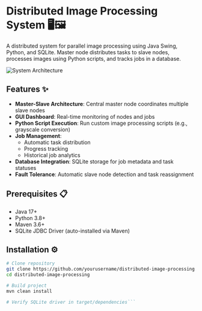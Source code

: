 # Distributed Image Processing System 🖥️🖼️

A distributed system for parallel image processing using Java Swing, Python, and SQLite. Master node distributes tasks to slave nodes, processes images using Python scripts, and tracks jobs in a database.

![System Architecture](docs/architecture.png) <!-- Add architecture diagram if available -->

## Features ✨

- **Master-Slave Architecture**: Central master node coordinates multiple slave nodes
- **GUI Dashboard**: Real-time monitoring of nodes and jobs
- **Python Script Execution**: Run custom image processing scripts (e.g., grayscale conversion)
- **Job Management**: 
  - Automatic task distribution
  - Progress tracking
  - Historical job analytics
- **Database Integration**: SQLite storage for job metadata and task statuses
- **Fault Tolerance**: Automatic slave node detection and task reassignment



## Prerequisites 📋

- Java 17+
- Python 3.8+
- Maven 3.6+
- SQLite JDBC Driver (auto-installed via Maven)

## Installation ⚙️

```bash
# Clone repository
git clone https://github.com/yourusername/distributed-image-processing.git
cd distributed-image-processing

# Build project
mvn clean install

# Verify SQLite driver in target/dependencies```
